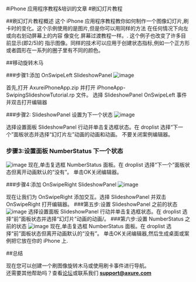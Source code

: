 
#iPhone 应用程序教程&培训的文章
#刷幻灯片教程

##刷幻灯片教程概述
这个 iPhone 应用程序教程教你如何制作一个图像幻灯片,刷卡时的变化。这个示例使用的是图片,但是你可以用同样的方法 在任何情况下向左或向右划动屏幕上的内容  像变化 屏幕过渡教程一样。.
这个例子也改变了许多目前显示(即2/5)的 指示图像。同样的技术可以应用于创建状态指标,例如一个正方形或者圆形在一系列的圈子里有不同的颜色。

##移动旋转木马 
 
###步骤1:添加 OnSwipeLeft SlideshowPanel
![image](https://raw.githubusercontent.com/jikexueyuanwiki/axure/master/images/iphone-appswiping-slideshow1.png)
 
首先,打开  AxureiPhoneApp.zip  并打开 iPhoneApp-SwipingSlideshowTutorial.rp 文件。
选择 SlideshowPanel OnSwipeLeft 事件并双击打开编辑器
 
###步骤2: SlideshowPanel 设置为下一个状态
![image](https://raw.githubusercontent.com/jikexueyuanwiki/axure/master/images/iphone-appswiping-slideshow2.png)
 
选择设置面板 SlideshowPanel 行动并单击复选框状态。在 droplist 选择“下一个”面板状态并选择“幻灯片左”动画的动画和动画。
不要关闭案例编辑器。
### 步骤3:设置面板 NumberStatus 下一个状态
![image](https://raw.githubusercontent.com/jikexueyuanwiki/axure/master/images/iphone-appswiping-slideshow3.png)
 现在,单击复选框 NumberStatus 面板。在 droplist 选择“下一个”面板状态但离开动画默认的“没有”。
单击OK关闭编辑器。
 


###步骤4:添加 OnSwipeRight SlideshowPanel
![image](https://raw.githubusercontent.com/jikexueyuanwiki/axure/master/images/iphone-appswiping-slideshow4.png)

 
现在让我们为 OnSwipeRight 添加交互。选择 SlideshowPanel 并双击 OnSwipeRight 打开编辑器。
###第五步:设置 SlideshowPanel 之前的状态
 ![image](https://raw.githubusercontent.com/jikexueyuanwiki/axure/master/images/iphone-appswiping-slideshow5.png)
选择设置面板 SlideshowPanel 行动并单击复选框状态。在 droplist 选择“前”面板状态并选择“幻灯片”动画的动画/。 
###第六步:设置 NumberStatus 之前的状态
![image](https://raw.githubusercontent.com/jikexueyuanwiki/axure/master/images/iphone-appswiping-slideshow6.png)
 现在,单击复选框 NumberStatus 面板。在 droplist 选择“前”面板状态但离开动画默认的“没有”。
单击OK关闭编辑器,然后生成桌面或案例把它放在你的 iPhone 上.

##总结
 
现在您可以创建一个刷图像旋转木马或使用刷卡事件进行导航。  
还需要其他帮助吗？查看[论坛](http://www.axure.com/c/forum.php)或联系我们 **support@axure.com**
